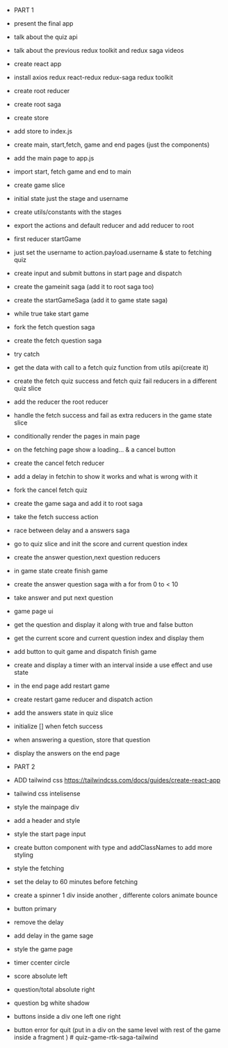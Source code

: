 - PART 1
- present the final app
- talk about the quiz api
- talk about the previous redux toolkit and redux saga videos

- create react app
- install axios redux react-redux redux-saga redux toolkit
- create root reducer
- create root saga
- create store
- add store to index.js
- create main, start,fetch, game and end pages (just the components)
- add the main page to app.js
- import start, fetch game and end to main
- create game slice
- initial state just the stage and username
- create utils/constants with the stages
- export the actions and default reducer and add reducer to root
- first reducer startGame
- just set the username to action.payload.username & state to fetching quiz
- create input and submit buttons in start page and dispatch
- create the gameinit saga (add it to root saga too)
- create the startGameSaga (add it to game state saga)
- while true take start game
- fork the fetch question saga
- create the fetch question saga
- try catch
- get the data with call to a fetch quiz function from utils api(create it)
- create the fetch quiz success and fetch quiz fail reducers in a different quiz slice
- add the reducer the root reducer
- handle the fetch success and fail as extra reducers in the game state slice
- conditionally render the pages in main page
- on the fetching page show a loading... & a cancel button
- create the cancel fetch reducer
- add a delay in fetchin to show it works and what is wrong with it
- fork the cancel fetch quiz
- create the game saga and add it to root saga
- take the fetch success action
- race between delay and a answers saga
- go to quiz slice and init the score and current question index
- create the answer question,next question reducers
- in game state create finish game
- create the answer question saga with a for from 0 to < 10
- take answer and put next question
- game page ui
- get the question and display it along with true and false button
- get the current score and current question index and display them
- add button to quit game and dispatch finish game
- create and display a timer with an interval inside a use effect and use state
- in the end page add restart game
- create restart game reducer and dispatch action
- add the answers state in quiz slice
- initialize [] when fetch success
- when answering a question, store that question
- display the answers on the end page

- PART 2
- ADD tailwind css
  https://tailwindcss.com/docs/guides/create-react-app
- tailwind css intelisense
- style the mainpage div
- add a header and style
- style the start page input
- create button component with type and addClassNames to add more styling
- style the fetching
- set the delay to 60 minutes before fetching
- create a spinner 1 div inside another , differente colors animate bounce
- button primary
- remove the delay
- add delay in the game sage
- style the game page
- timer ccenter circle
- score absolute left
- question/total absolute right
- question bg white shadow
- buttons inside a div one left one right
- button error for quit (put in a div on the same level with rest of the game inside a fragment )
#   q u i z - g a m e - r t k - s a g a - t a i l w i n d  
 